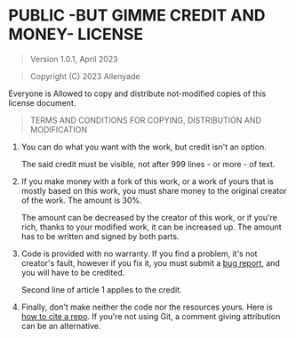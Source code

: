 # PUBLIC -BUT GIMME CREDIT AND MONEY- LICENSE

> Version 1.0.1, April 2023

> Copyright (C) 2023 Allenyade

Everyone is Allowed to copy and distribute not-modified copies of this license document.

> TERMS AND CONDITIONS FOR COPYING, DISTRIBUTION AND MODIFICATION

1. You can do what you want with the work, but credit isn't an option.
	
	The said credit must be visible, not after 999 lines - or more - of text.

2. If you make money with a fork of this work, or a work of yours that is mostly based on this work, you must share money to the original creator of the work. The amount is 30%.
	
	The amount can be decreased by the creator of this work, or if you're rich, thanks to your modified work, it can be increased up. The amount has to be written and signed by both parts.

3. Code is provided with no warranty. If you find a problem, it's not creator's fault, however if you fix it, you must submit a [bug report](https://www.chiark.greenend.org.uk/~sgtatham/bugs.html), and you will have to be credited.

	Second line of article 1 applies to the credit.

4. Finally, don't make neither the code nor the resources yours. Here is [how to cite a repo](https://academia.stackexchange.com/a/172780). If you're not using Git, a comment giving attribution can be an alternative.
